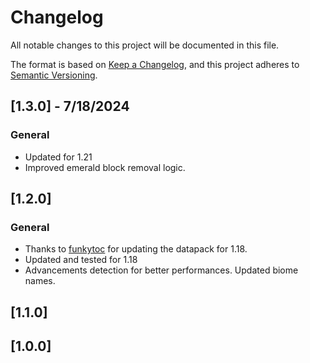 # Changelog

All notable changes to this project will be documented in this file.

The format is based on [Keep a Changelog](https://keepachangelog.com/en/1.0.0/), and this project adheres to [Semantic Versioning](https://semver.org/spec/v2.0.0.html).

## [1.3.0] - 7/18/2024

### General

- Updated for 1.21
- Improved emerald block removal logic.

## [1.2.0]

### General

- Thanks to [funkytoc](https://www.planetminecraft.com/member/funkytoc/) for updating the datapack for 1.18.
- Updated and tested for 1.18
- Advancements detection for better performances. Updated biome names.

## [1.1.0]

## [1.0.0]
